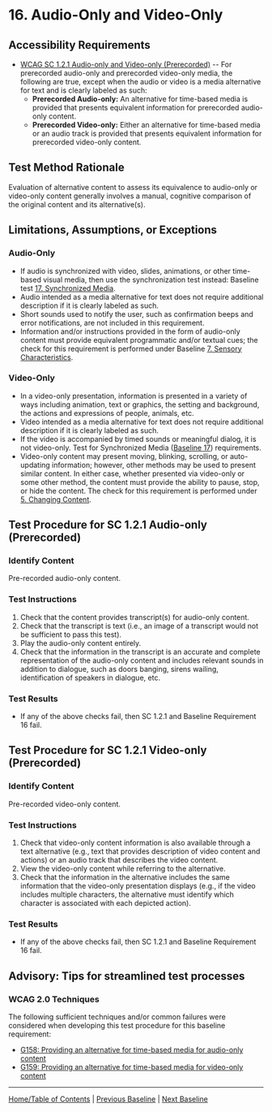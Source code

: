 # 16. Audio-Only and Video-Only
## Accessibility Requirements
*	[WCAG SC 1.2.1 Audio-only and Video-only (Prerecorded)](https://www.w3.org/TR/UNDERSTANDING-WCAG20/media-equiv-av-only-alt.html) -- For prerecorded audio-only and prerecorded video-only media, the following are true, except when the audio or video is a media alternative for text and is clearly labeled as such:
    * **Prerecorded Audio-only:** An alternative for time-based media is provided that presents equivalent information for prerecorded audio-only content.
    * **Prerecorded Video-only:** Either an alternative for time-based media or an audio track is provided that presents equivalent information for prerecorded video-only content.

## Test Method Rationale
Evaluation of alternative content to assess its equivalence to audio-only or video-only content generally involves a manual, cognitive comparison of the original content and its alternative(s).

## Limitations, Assumptions, or Exceptions
### Audio-Only
* If audio is synchronized with video, slides, animations, or other time-based visual media, then use the synchronization test instead: Baseline test [17. Synchronized Media](17SyncMedia.md).
* Audio intended as a media alternative for text does not require additional description if it is clearly labeled as such.
* Short sounds used to notify the user, such as confirmation beeps and error notifications, are not included in this requirement.
* Information and/or instructions provided in the form of audio-only content must provide equivalent programmatic and/or textual cues; the check for this requirement is performed under Baseline [7. Sensory Characteristics](07Sensory.md).

### Video-Only
* In a video-only presentation, information is presented in a variety of ways including animation, text or graphics, the setting and background, the actions and expressions of people, animals, etc.
* Video intended as a media alternative for text does not require additional description if it is clearly labeled as such.
* If the video is accompanied by timed sounds or meaningful dialog, it is not video-only. Test for Synchronized Media ([Baseline 17](17SyncMedia.md)) requirements.
* Video-only content may present moving, blinking, scrolling, or auto-updating information; however, other methods may be used to present similar content. In either case, whether presented via video-only or some other method, the content must provide the ability to pause, stop, or hide the content. The check for this requirement is performed under [5. Changing Content](05Changing.md).

## Test Procedure for SC 1.2.1 Audio-only (Prerecorded)
### Identify Content
Pre-recorded audio-only content.

### Test Instructions
1. Check that the content provides transcript(s) for audio-only content.
2. Check that the transcript is text (i.e., an image of a transcript would not be sufficient to pass this test).
3. Play the audio-only content entirely.
4. Check that the information in the transcript is an accurate and complete representation of the audio-only content and includes relevant sounds in addition to dialogue, such as doors banging, sirens wailing, identification of speakers in dialogue, etc.

### Test Results
* If any of the above checks fail, then SC 1.2.1 and Baseline Requirement 16 fail.

## Test Procedure for SC 1.2.1 Video-only (Prerecorded)
### Identify Content
Pre-recorded video-only content.

### Test Instructions
1.	Check that video-only content information is also available through a text alternative (e.g., text that provides description of video content and actions) or an audio track that describes the video content. 
2.	View the video-only content while referring to the alternative. 
3. Check that the information in the alternative includes the same information that the video-only presentation displays (e.g., if the video includes multiple characters, the alternative must identify which character is associated with each depicted action).

### Test Results
* If any of the above checks fail, then SC 1.2.1 and Baseline Requirement 16 fail.

## Advisory: Tips for streamlined test processes
### WCAG 2.0 Techniques
The following sufficient techniques and/or common failures were considered when developing this test procedure for this baseline requirement:
* [G158: Providing an alternative for time-based media for audio-only content](https://www.w3.org/TR/WCAG20-TECHS/G158.html)
* [G159: Providing an alternative for time-based media for video-only content](https://www.w3.org/TR/WCAG20-TECHS/G159.html)

----------------------------------------
[Home/Table of Contents](index.md) | [Previous Baseline](15Language.md) | [Next Baseline](17SyncMedia.md)
